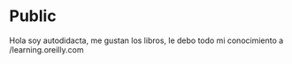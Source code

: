 # Public
Hola soy autodidacta, me gustan los libros, le debo todo mi conocimiento a /learning.oreilly.com
